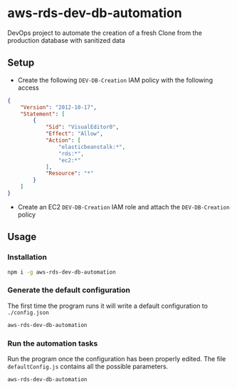 # aws-rds-dev-db-automation
DevOps project to automate the creation of a fresh Clone from the production database with sanitized data   

## Setup  

- Create the following `DEV-DB-Creation` IAM policy with the following access  

```json
{
    "Version": "2012-10-17",
    "Statement": [
        {
            "Sid": "VisualEditor0",
            "Effect": "Allow",
            "Action": [
                "elasticbeanstalk:*",
                "rds:*",
                "ec2:*"
            ],
            "Resource": "*"
        }
    ]
}
```

- Create an EC2 `DEV-DB-Creation` IAM role and attach the `DEV-DB-Creation` policy  

## Usage  

### Installation  

```bash
npm i -g aws-rds-dev-db-automation
```

### Generate the default configuration  

The first time the program runs it will write a default configuration to `./config.json`  

```bash
aws-rds-dev-db-automation
```

### Run the automation tasks  

Run the program once the configuration has been properly edited. The file `defaultConfig.js` contains all the possible parameters.  

```bash
aws-rds-dev-db-automation
```
